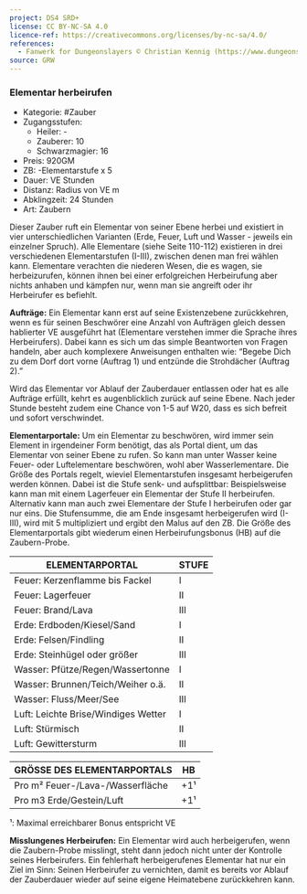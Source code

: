 ```yaml
---
project: DS4 SRD+
license: CC BY-NC-SA 4.0
licence-ref: https://creativecommons.org/licenses/by-nc-sa/4.0/
references: 
  - Fanwerk for Dungeonslayers © Christian Kennig (https://www.dungeonslayers.net/)
source: GRW
---
```


### Elementar herbeirufen

- Kategorie: #Zauber
- Zugangsstufen:
  - Heiler: -
  - Zauberer: 10
  - Schwarzmagier: 16
- Preis: 920GM
- ZB: -Elementarstufe x 5
- Dauer: VE Stunden
- Distanz: Radius von VE m
- Abklingzeit: 24 Stunden
- Art: Zaubern

Dieser Zauber ruft ein Elementar von seiner Ebene herbei und existiert in vier unterschiedlichen Varianten (Erde, Feuer, Luft und Wasser - jeweils ein einzelner Spruch). Alle Elementare (siehe Seite 110-112) existieren in drei verschiedenen Elementarstufen (I-III), zwischen denen man frei wählen kann. Elementare verachten die niederen Wesen, die es wagen, sie herbeizurufen, können ihnen bei einer erfolgreichen Herbeirufung aber nichts anhaben und kämpfen nur, wenn man sie angreift oder ihr Herbeirufer es befiehlt.

**Aufträge:** Ein Elementar kann erst auf seine Existenzebene zurückkehren, wenn es für seinen Beschwörer eine Anzahl von Aufträgen gleich dessen hablierter VE ausgeführt hat (Elementare verstehen immer die Sprache ihres Herbeirufers). Dabei kann es sich um das simple Beantworten von Fragen handeln, aber auch komplexere Anweisungen enthalten wie: “Begebe Dich zu dem Dorf dort vorne (Auftrag 1) und entzünde die Strohdächer (Auftrag 2).”

Wird das Elementar vor Ablauf der Zauberdauer entlassen oder hat es alle Aufträge erfüllt, kehrt es augenblicklich zurück auf seine Ebene. Nach jeder Stunde besteht zudem eine Chance von 1-5 auf W20, dass es sich befreit und sofort verschwindet.

**Elementarportale:** Um ein Elementar zu beschwören, wird immer sein Element in irgendeiner Form benötigt, das als Portal dient, um das Elementar von seiner Ebene zu rufen. So kann man unter Wasser keine Feuer- oder Luftelementare beschwören, wohl aber Wasserlementare. Die Größe des Portals regelt, wieviel Elementarstufen insgesamt herbeigerufen werden können. Dabei ist die Stufe senk- und aufsplittbar: Beispielsweise kann man mit einem Lagerfeuer ein Elementar der Stufe II herbeirufen. Alternativ kann man auch zwei Elementare der Stufe I herbeirufen oder gar nur eins. Die Stufensumme, die am Ende insgesamt herbeigerufen wird (I-III), wird mit 5 multipliziert und ergibt den Malus auf den ZB. Die Größe des Elementarportals gibt wiederum einen Herbeirufungsbonus (HB) auf die Zaubern-Probe.

| ELEMENTARPORTAL                     | STUFE |
| ----------------------------------- | ----- |
| Feuer: Kerzenflamme bis Fackel      | I     |
| Feuer: Lagerfeuer                   | II    |
| Feuer: Brand/Lava                   | III   |
| Erde: Erdboden/Kiesel/Sand          | I     |
| Erde: Felsen/Findling               | II    |
| Erde: Steinhügel oder größer        | III   |
| Wasser: Pfütze/Regen/Wassertonne    | I     |
| Wasser: Brunnen/Teich/Weiher o.ä.   | II    |
| Wasser: Fluss/Meer/See              | III   |
| Luft: Leichte Brise/Windiges Wetter | I     |
| Luft: Stürmisch                     | II    |
| Luft: Gewittersturm                 | III   |

| GRÖSSE DES ELEMENTARPORTALS      | HB  |
| -------------------------------- | --- |
| Pro m² Feuer-/Lava-/Wasserfläche | +1¹ |
| Pro m3 Erde/Gestein/Luft         | +1¹ |

¹: Maximal erreichbarer Bonus entspricht VE

**Misslungenes Herbeirufen:** Ein Elementar wird auch herbeigerufen, wenn die Zaubern-Probe misslingt, steht dann jedoch nicht unter der Kontrolle seines Herbeirufers. Ein fehlerhaft herbeigerufenes Elementar hat nur ein Ziel im Sinn: Seinen Herbeirufer zu vernichten, damit es bereits vor Ablauf der Zauberdauer wieder auf seine eigene Heimatebene zurückkehren kann.

